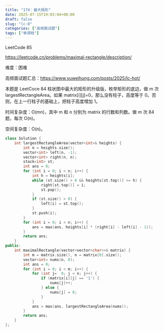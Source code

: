 ```yaml
---
title: "174：最大矩形"
date: 2025-07-15T19:03:04+08:00
draft: false
slug: "lc-0"
categories: ["高频面试题"]
tags: ["单调栈"]
---
```


LeetCode 85

https://leetcode.cn/problems/maximal-rectangle/description/

难度：困难

高频面试题汇总：https://www.yuweihung.com/posts/2025/lc-hot/

本题是 LeetCoce 84 柱状图中最大的矩形的升级版，枚举矩形的底边，做 m 次 largestRectangleArea。如果 matrix[i][j]=0，那么没有柱子，高度等于 0。否则，在上一行柱子的基础上，把柱子高度增加 1。

时间复杂度：O(mn)，其中 m 和 n 分别为 matrix 的行数和列数。做 m 次 84 题，每次 O(n)。

空间复杂度：O(n)。

<!--more-->

```cpp
class Solution {
    int largestRectangleArea(vector<int>& heights) {
        int n = heights.size();
        vector<int> left(n, -1);
        vector<int> right(n, n);
        stack<int> st;
        int ans = 0;
        for (int i = 0; i < n; i++) {
            int h = heights[i];
            while (st.size() > 0 && heights[st.top()] >= h) {
                right[st.top()] = i;
                st.pop();
            }
            if (st.size() > 0) {
                left[i] = st.top();
            }
            st.push(i);
        }
        for (int i = 0; i < n; i++) {
            ans = max(ans, heights[i] * (right[i] - left[i] - 1));
        }
        return ans;
    }
public:
    int maximalRectangle(vector<vector<char>>& matrix) {
        int m = matrix.size(), n = matrix[0].size();
        vector<int> nums(n, 0);
        int ans = 0;
        for (int i = 0; i < m; i++) {
            for (int j=  0; j < n; j++) {
                if (matrix[i][j] == '1') {
                    nums[j]++;
                } else {
                    nums[j] = 0;
                }
            }
            ans = max(ans, largestRectangleArea(nums));
        }
        return ans;
    }
};
```
